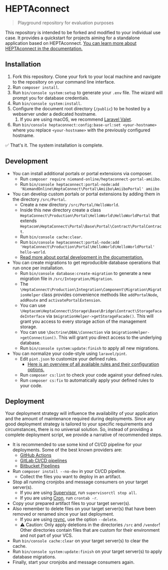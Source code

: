 # HEPTAconnect

> Playground repository for evaluation purposes

This repository is intended to be forked and modified to your individual use case.
It provides a quickstart for projects aiming for a standalone application based on HEPTAconnect.
[You can learn more about HEPTAconnect in the documentation.](https://heptaconnect.io/guides/integrator/)

## Installation

1. Fork this repository. Clone your fork to your local machine and navigate to the repository on your command line interface.
2. Run `composer install`.
3. Run `bin/console system:setup` to generate your `.env` file. The wizard will prompt you for database credentials.
4. Run `bin/console system:install`.
5. Configure the document root directory (`/public`) to be hosted by a webserver under a dedicated hostname.
    1. If you are using macOS, we recommend [Laravel Valet](https://laravel.com/docs/9.x/valet).
6. Run `bin/console heptaconnect:config:base-url:set <your-hostname>` where you replace `<your-hostname>` with the previously configured hostname.

✅ That's it. The system installation is complete.

## Development

* You can install additional portals or portal extensions via composer.
    * Run `composer require niemand-online/heptaconnect-portal-amiibo`.
    * Run `bin/console heptaconnect:portal-node:add 'NiemandOnline\HeptaConnect\Portal\Amiibo\AmiiboPortal' amiibo`
* You can develop custom portals or portal extensions by adding them in the directory `/src/Portal`.
    * Create a new directory `/src/Portal/HelloWorld`.
    * Inside this new directory create a class `HeptaConnect\Production\Portal\HelloWorld\HelloWorldPortal` that extends `Heptacom\HeptaConnect\Portal\Base\Portal\Contract\PortalContract`.
    * Run `bin/console cache:clear`.
    * Run `bin/console heptaconnect:portal-node:add 'HeptaConnect\Production\Portal\HelloWorld\HelloWorldPortal' hello-world`.
    * [Read more about portal development in the documentation.](https://heptaconnect.io/guides/portal-developer/)
* You can create migrations to get reproducible database operations that run once per installation.
    * Run `bin/console database:create-migration` to generate a new migration file in `/src/Integration/Migration`.
    * The `\HeptaConnect\Production\Integration\Component\Migration\MigrationHelper` class provides convenience methods like `addPortalNode`, `addRoute` and `activatePortalExtension`.
    * You can use `\Heptacom\HeptaConnect\Storage\Base\Bridge\Contract\StorageFacadeInterface` via `$migrationHelper->getStorageFacade()`. This will grant you access to every storage action of the management storage.
    * You can use `\Doctrine\DBAL\Connection` via `$migrationHelper->getConnection()`. This will grant you direct access to the underlying database.
    * Run `bin/console system:update:finish` to apply all new migrations.
* You can normalize your code-style using `laravel/pint`.
    * Edit `pint.json` to customize your defined rules.
        * [Here is an overview of all available rules and their configuration options.](https://mlocati.github.io/php-cs-fixer-configurator/)
    * Run `composer cs:lint` to check your code against your defined rules.
    * Run `composer cs:fix` to automatically apply your defined rules to your code.

## Deployment

Your deployment strategy will influence the availability of your application and the amount of maintenance required during deployments.
Since any good deployment strategy is tailored to your specific requirements and circumstances, there is no universal solution.
So, instead of providing a complete deployment script, we provide a narrative of recommended steps.

* It is recommended to use some kind of CI/CD pipeline for your deployments. Some of the best known providers are:
    * [GitHub Actions](https://github.com/features/actions)
    * [GitLab CI/CD pipelines](https://docs.gitlab.com/ee/ci/pipelines/)
    * [Bitbucket Pipelines](https://bitbucket.org/product/features/pipelines)
* Run `composer install --no-dev` in your CI/CD pipeline.
    * Collect the files you want to deploy in an artifact.
* Stop all running cronjobs and message consumers on your target server(s).
    * If you are using [Supervisor](http://supervisord.org/), run `supervisorctl stop all`.
    * If you are using [Cron](https://de.wikipedia.org/wiki/Cron), run `crontab -r`.
* Copy your prepared artifact files to your target server(s).
* Also remember to delete files on your target server(s) that have been removed or renamed since your last deployment.
    * If you are using [rsync](https://rsync.samba.org/), use the option `--delete`.
    * ⚠️ Caution: Only apply deletions in the directories `/src` and `/vendor`! Other directories contain files that are custom for their environment and not part of your VCS.
* Run `bin/console cache:clear` on your target server(s) to clear the cache.
* Run `bin/console system:update:finish` on your target server(s) to apply database migrations.
* Finally, start your cronjobs and message consumers again.
